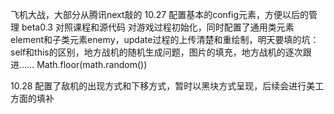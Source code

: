 飞机大战，大部分从腾讯next敲的
10.27 配置基本的config元素，方便以后的管理
beta0.3  对照课程和源代码 对游戏过程初始化，同时配置了通用类元素element和子类元素enemy，update过程的上传清楚和重绘制，明天要填的坑：self和this的区别，地方战机的随机生成问题，图片的填充，地方战机的逐次跟进……
Math.floor(math.random())


10.28 配置了敌机的出现方式和下移方式，暂时以黑块方式呈现，后续会进行美工方面的填补